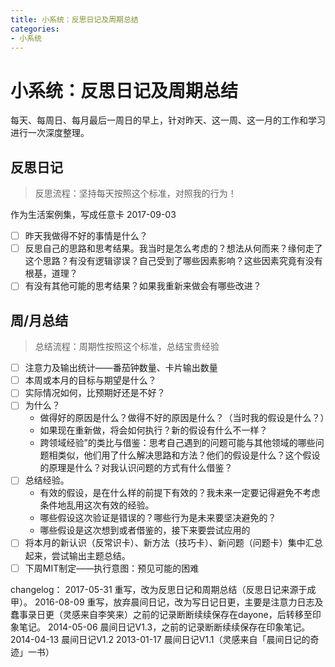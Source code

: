 ```yaml
---
title: 小系统：反思日记及周期总结
categories: 
- 小系统
---
```

# 小系统：反思日记及周期总结
每天、每周日、每月最后一周日的早上，针对昨天、这一周、这一月的工作和学习进行一次深度整理。

## 反思日记
> 反思流程：坚持每天按照这个标准，对照我的行为！

作为生活案例集，写成任意卡 2017-09-03
 
* [ ] 昨天我做得不好的事情是什么？
* [ ] 反思自己的思路和思考结果。我当时是怎么考虑的？想法从何而来？缘何走了这个思路？有没有逻辑谬误？自己受到了哪些因素影响？这些因素究竟有没有根基，道理？
* [ ] 有没有其他可能的思考结果？如果我重新来做会有哪些改进？

## 周/月总结
> 总结流程：周期性按照这个标准，总结宝贵经验

* [ ] 注意力及输出统计——番茄钟数量、卡片输出数量
* [ ] 本周或本月的目标与期望是什么？
* [ ] 实际情况如何，比预期好还是不好？
* [ ] 为什么？
	- 做得好的原因是什么？做得不好的原因是什么？（当时我的假设是什么？）
	- 如果现在重新做，将会如何执行？新的假设有什么不一样？
	- 跨领域经验”的类比与借鉴：思考自己遇到的问题可能与其他领域的哪些问题相类似，他们用了什么解决思路和方法？他们的假设是什么？这个假设的原理是什么？对我认识问题的方式有什么借鉴？
* [ ] 总结经验。
	- 有效的假设，是在什么样的前提下有效的？我未来一定要记得避免不考虑条件地乱用这次有效的经验。
	- 哪些假设这次验证是错误的？哪些行为是未来要坚决避免的？
	- 哪些假设是这次想到或者借鉴的，接下来要尝试应用的	
* [ ] 将本月的新认识（反常识卡）、新方法（技巧卡）、新问题（问题卡）集中汇总起来，尝试输出主题总结。
* [ ] 下周MIT制定——执行意图：预见可能的困难

changelog：
 2017-05-31 重写，改为反思日记和周期总结（反思日记来源于成甲）。
 2016-08-09 重写，放弃晨间日记，改为写日记日更，主要是注意力日志及蠢事录日更（灵感来自李笑来）之前的记录断断续续保存在dayone，后转移至印象笔记。
 2014-05-06 晨间日记V1.3，之前的记录断断续续保存在印象笔记。
 2014-04-13 晨间日记V1.2
 2013-01-17 晨间日记V1.1（灵感来自「晨间日记的奇迹」一书）

